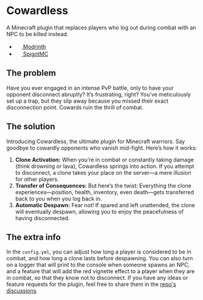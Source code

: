 # Cowardless
A Minecraft plugin that replaces players who log out during combat with an NPC to be killed instead.

- [<img width="16px" src="https://i.imgur.com/o104U27.png"></img> Modrinth](https://modrinth.com/plugin/cowardless)
- [<img width="16px" src="https://static.spigotmc.org/img/spigot.png"></img> SpigotMC](https://www.spigotmc.org/resources/cowardless.115111/)

## The problem
Have you ever engaged in an intense PvP battle, only to have your opponent disconnect abruptly? It’s frustrating, right? You’ve meticulously set up a trap, but they slip away because you missed their exact disconnection point. Cowards ruin the thrill of combat.

## The solution
Introducing Cowardless, the ultimate plugin for Minecraft warriors. Say goodbye to cowardly opponents who vanish mid-fight. Here’s how it works:
1. **Clone Activation:** When you’re in combat or constantly taking damage (think drowning or lava), Cowardless springs into action. If you attempt to disconnect, a clone takes your place on the server—a mere illusion for other players.
2. **Transfer of Consequences:** But here’s the twist: Everything the clone experiences—position, health, inventory, even death—gets transferred back to you when you log back in.
3. **Automatic Despawn:** Fear not! If spared and left unattended, the clone will eventually despawn, allowing you to enjoy the peacefulness of having disconnected.

## The extra info
In the `config.yml`, you can adjust how long a player is considered to be in combat, and how long a clone lasts before despawning. You can also turn on a logger that will print to the console when someone spawns an NPC, and a feature that will add the red vignette effect to a player when they are in combat, so that they know not to disconnect.
If you have any ideas or feature requests for the plugin, feel free to share them in the [repo's discussions](https://github.com/BlurOne-GIT/Cowardless/discussions).
